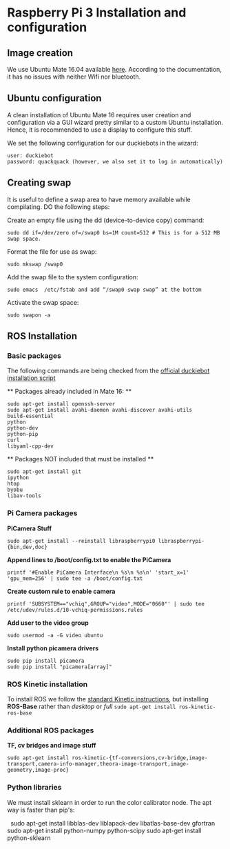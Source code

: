 # Raspberry Pi 3 Installation and configuration

## Image creation
We use Ubuntu Mate 16.04 available [here](https://ubuntu-mate.org/raspberry-pi/). According to the documentation, it has no issues with neither Wifi nor bluetooth.

## Ubuntu configuration
A clean installation of Ubuntu Mate 16 requires user creation and configuration via a GUI wizard pretty similar to a custom Ubuntu installation. Hence, it is recommended to use a display to configure this stuff.

We set the following configuration for our duckiebots in the wizard:

    user: duckiebot
    password: quackquack (however, we also set it to log in automatically)

## Creating swap
It is useful to define a swap area to have memory available while compilating. DO the following steps:

Create an empty file using the dd (device-to-device copy) command:
    
    sudo dd if=/dev/zero of=/swap0 bs=1M count=512 # This is for a 512 MB swap space.

Format the file for use as swap:

    sudo mkswap /swap0
    
Add the swap file to the system configuration:
    
    sudo emacs  /etc/fstab and add “/swap0 swap swap” at the bottom

Activate the swap space:

    sudo swapon -a


## ROS Installation
### Basic packages
The following commands are being checked from the [official duckiebot installation script](https://github.com/duckietown/Software/blob/master/setup/duckiebot_img_creation.sh)

** Packages already included in Mate 16: **

    sudo apt-get install openssh-server
    sudo apt-get install avahi-daemon avahi-discover avahi-utils
    build-essential
    python
    python-dev
    python-pip
    curl
    libyaml-cpp-dev
    
** Packages NOT included that must be installed **

    sudo apt-get install git
    ipython
    htop
    byobu
    libav-tools

### Pi Camera packages
**PiCamera Stuff**

    sudo apt-get install --reinstall libraspberrypi0 libraspberrypi-{bin,dev,doc}
**Append lines to /boot/config.txt to enable the PiCamera**

    printf '#Enable PiCamera Interface\n %s\n %s\n' 'start_x=1' 'gpu_mem=256' | sudo tee -a /boot/config.txt
**Create custom rule to enable camera**

    printf 'SUBSYSTEM=="vchiq",GROUP="video",MODE="0660"' | sudo tee /etc/udev/rules.d/10-vchiq-permissions.rules
**Add user to the video group**

    sudo usermod -a -G video ubuntu

**Install python picamera drivers**

    sudo pip install picamera
    sudo pip install "picamera[array]"

### ROS Kinetic installation
To install ROS we follow the [standard Kinetic instructions](http://wiki.ros.org/kinetic/Installation/Ubuntu), but installing **ROS-Base** rather than *desktop* or *full* `sudo apt-get install ros-kinetic-ros-base` 


### Additional ROS packages
**TF, cv bridges and image stuff**
    
    sudo apt-get install ros-kinetic-{tf-conversions,cv-bridge,image-transport,camera-info-manager,theora-image-transport,image-geometry,image-proc}

### Python libraries
We must install sklearn in order to run the color calibrator node. The apt way is faster than pip's:

    sudo apt-get install libblas-dev liblapack-dev libatlas-base-dev gfortran
    sudo apt-get install python-numpy python-scipy
    sudo apt-get install python-sklearn
